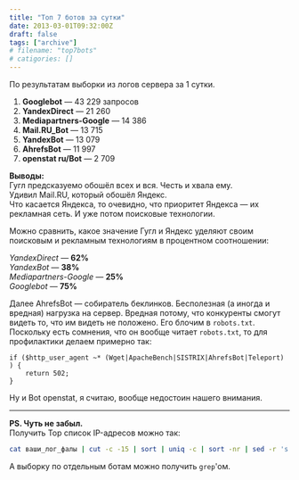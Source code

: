 ```yaml
---
title: "Топ 7 ботов за сутки"
date: 2013-03-01T09:32:00Z
draft: false
tags: ["archive"]
# filename: "top7bots"
# catigories: []
---
```


По результатам выборки из логов сервера за 1 сутки.

1. **Googlebot** — 43 229 запросов
2. **YandexDirect** — 21 260
3. **Mediapartners-Google** — 14 386
4. **Mail.RU_Bot** — 13 715
5. **YandexBot** — 13 079
6. **AhrefsBot** — 11 997
7. **openstat ru/Bot** — 2 709

**Выводы:**  
Гугл предсказуемо обошёл всех и вся. Честь и хвала ему.  
Удивил Mail.RU, который обошёл Яндекс.  
Что касается Яндекса, то очевидно, что приоритет Яндекса — их рекламная сеть. И уже потом поисковые технологии.

Можно сравнить, какое значение Гугл и Яндекс уделяют своим поисковым и рекламным технологиям в процентном соотношении:

*YandexDirect* — **62%**  
*YandexBot* — **38%**  
*Mediapartners-Google* — **25%**  
*Googlebot* — **75%**

Далее AhrefsBot — собиратель беклинков. Бесполезная (а иногда и вредная) нагрузка на сервер. Вредная потому, что конкуренты смогут видеть то, что им видеть не положено. Его блочим в `robots.txt`.  
Поскольку есть сомнения, что он вообще читает `robots.txt`, то для профилактики делаем примерно так:

```nginx
if ($http_user_agent ~* (Wget|ApacheBench|SISTRIX|AhrefsBot|Teleport) ) {
    return 502;
}
```

Ну и Bot openstat, я считаю, вообще недостоин нашего внимания.

---

**PS. Чуть не забыл.**  
Получить Top список IP-адресов можно так:

```bash
cat ваши_лог_фалы | cut -c -15 | sort | uniq -c | sort -nr | sed -r 's!\s*([0-9]+)\s+([0-9]+\.[0-9]+\.[0-9]+\.[0-9]+).*!\1\t\2!g' > top.log
```

А выборку по отдельным ботам можно получить `grep`'ом.
